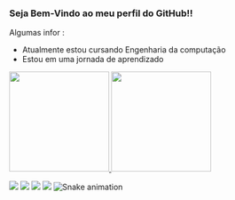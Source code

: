 ###  Seja Bem-Vindo ao meu perfil do GitHub!!


Algumas  infor : 
- Atualmente  estou cursando Engenharia da computação 
-  Estou em uma jornada de aprendizado 

<div>
<a href="https://github.com/PedroHDeRos">
<img loading="lazy" height="180em" src="https://github-readme-stats.vercel.app/api?username=PedroHDeRos&show_icons=true&theme=tokyonight&include_all_commits=true&count_private=true"/>
<img loading="lazy" height="180em" src="https://github-readme-stats.vercel.app/api/top-langs/?username=PedroHDeRos&layout=compact&langs_count=7&theme=tokyonight"/>

</div>

 
<div> 
  
  <a href="https://instagram.com/phderos" target="_blank"><img src="https://img.shields.io/badge/-Instagram-%23E4405F?style=for-the-badge&logo=instagram&logoColor=white" target="_blank"></a>
 <a href="https://discord.gg/Panda#6243" target="_blank"><img src="https://img.shields.io/badge/Discord-7289DA?style=for-the-badge&logo=discord&logoColor=white" target="_blank"></a> 
  <a href = "mailto:pedrohderos@gmail.com"><img src="https://img.shields.io/badge/-Gmail-%23333?style=for-the-badge&logo=gmail&logoColor=white" target="_blank"></a>
  <a href="https://www.linkedin.com/feed/?trk=sem-ga_campid.12619604099_asid.122510712920_crid.509739556235_kw.linked_d.c_tid.kwd-103941963_n.g_mt.e_geo.1001672" target="_blank"><img src="https://img.shields.io/badge/-LinkedIn-%230077B5?style=for-the-badge&logo=linkedin&logoColor=white" target="_blank"></a> 
  ![Snake animation](https://github.com/seu-usuário-aqui/PedroHDeRos/blob/output/github-contribution-grid-snake.svg)
</div>



